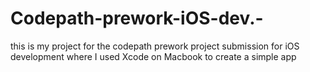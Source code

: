 # Codepath-prework-iOS-dev.-
this is my project for the codepath prework project submission for iOS development where I used Xcode on Macbook to create a simple app
